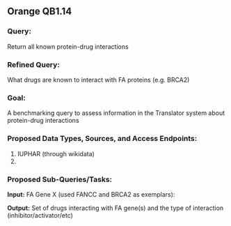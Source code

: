 ## Orange QB1.14

### Query:

Return all known protein-drug interactions 

### Refined Query:

What drugs are known to interact with FA proteins (e.g. BRCA2)

### Goal:

A benchmarking query to assess information in the Translator system about protein-drug interactions


### Proposed Data Types, Sources, and Access Endpoints:
1. IUPHAR (through wikidata)
2. 


### Proposed Sub-Queries/Tasks:
**Input:** FA Gene X  (used FANCC and BRCA2 as exemplars):
   
**Output:** Set of drugs interacting with FA gene(s) and the type of interaction (inhibitor/activator/etc)
  
  
